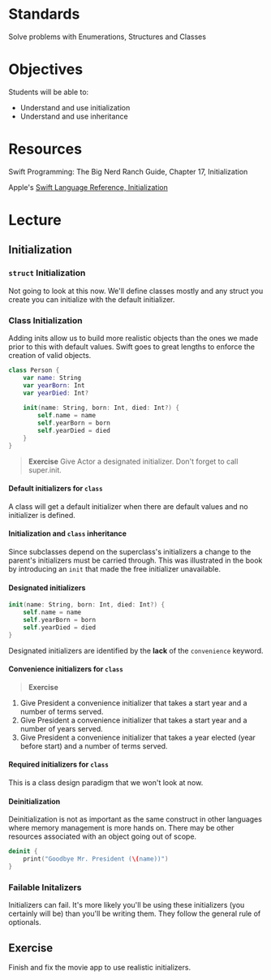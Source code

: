# Standards
Solve problems with Enumerations, Structures and Classes

# Objectives
Students will be able to:
* Understand and use initialization 
* Understand and use inheritance 

# Resources
Swift Programming: The Big Nerd Ranch Guide, Chapter 17, Initialization

Apple's [Swift Language Reference, Initialization](https://developer.apple.com/library/ios/documentation/Swift/Conceptual/Swift_Programming_Language/Initialization.html#//apple_ref/doc/uid/TP40014097-CH18-ID203)

# Lecture

## Initialization

### ```struct``` Initialization 

Not going to look at this now. We'll define classes mostly and any struct you create you can
initialize with the default initializer. 

### Class Initialization

Adding inits allow us to build more realistic objects than the ones we made prior to this with
default values. Swift goes to great lengths to enforce the creation of valid objects.

```swift
class Person {
    var name: String
    var yearBorn: Int
    var yearDied: Int?
    
    init(name: String, born: Int, died: Int?) {
        self.name = name
        self.yearBorn = born
        self.yearDied = died
    }
}
```

> **Exercise**
> Give Actor a designated initializer. Don't forget to call super.init.

#### Default initializers for ```class```

A class will get a default initializer when there are default values and no initializer is 
defined.

#### Initialization and ```class``` inheritance

Since subclasses depend on the superclass's initializers a change to the parent's initializers
must be carried through. This was illustrated in the book by introducing an ```init``` that made the
free initializer unavailable.

#### Designated initializers

```swift
init(name: String, born: Int, died: Int?) {
    self.name = name
    self.yearBorn = born
    self.yearDied = died
}
```
Designated initializers are identified by the **lack** of the ```convenience``` keyword.

#### Convenience initializers for ```class```

> **Exercise**

1. Give President a convenience initializer that takes a start year and a number of terms served. 
1. Give President a convenience initializer that takes a start year and a number of years served. 
1. Give President a convenience initializer that takes a year elected (year before start) and a number of terms served. 


#### Required initializers for ```class```

This is a class design paradigm that we won't look at now.

#### Deinitialization

Deinitialization is not as important as the same construct in other languages where memory management
is more hands on. There may be other resources associated with an object going out of scope. 

```swift
deinit {
	print("Goodbye Mr. President (\(name))")
}
```

### Failable Initalizers 

Initializers can fail. It's more likely you'll be using these initializers (you certainly will be)
than you'll be writing them. They follow the general rule of optionals.

## Exercise

Finish and fix the movie app to use realistic initializers.

